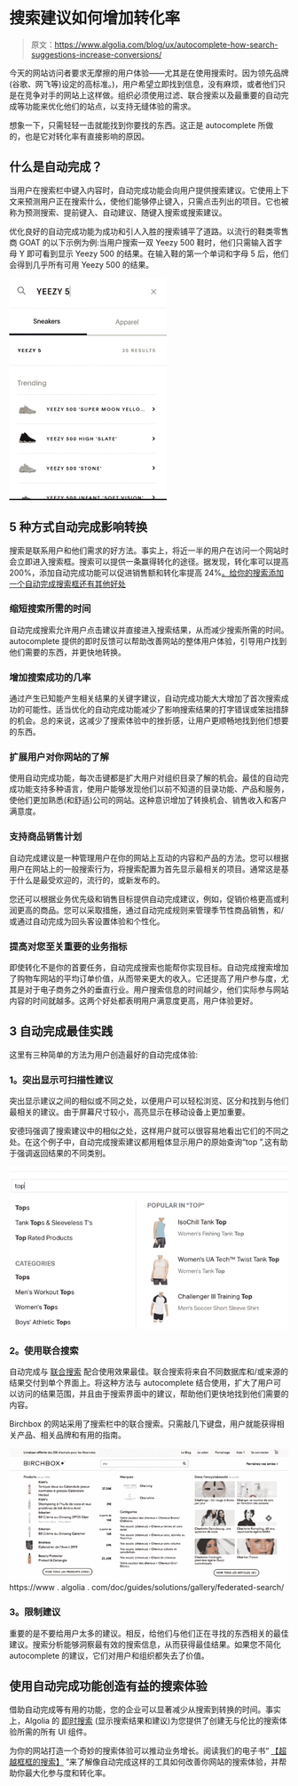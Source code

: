 # 搜索建议如何增加转化率

> 原文：<https://www.algolia.com/blog/ux/autocomplete-how-search-suggestions-increase-conversions/>

今天的网站访问者要求无摩擦的用户体验——尤其是在使用搜索时。因为领先品牌(谷歌、网飞等)设定的高标准。)，用户希望立即找到信息，没有麻烦，或者他们只是在竞争对手的网站上这样做。组织必须使用过滤、联合搜索以及最重要的自动完成等功能来优化他们的站点，以支持无缝体验的需求。

想象一下，只需轻轻一击就能找到你要找的东西。这正是 autocomplete 所做的，也是它对转化率有直接影响的原因。

## [](#what-is-autocomplete%c2%a0)什么是自动完成？

当用户在搜索栏中键入内容时，自动完成功能会向用户提供搜索建议。它使用上下文来预测用户正在搜索什么，使他们能够停止键入，只需点击列出的项目。它也被称为预测搜索、提前键入、自动建议、随键入搜索或搜索建议。

优化良好的自动完成功能为成功和引人入胜的搜索铺平了道路。以流行的鞋类零售商 GOAT 的以下示例为例:当用户搜索一双 Yeezy 500 鞋时，他们只需输入首字母 Y 即可看到显示 Yeezy 500 的结果。在输入鞋的第一个单词和字母 5 后，他们会得到几乎所有可用 Yeezy 500 的结果。

![Yeezy autocomplete search](img/9485ffa68cdfd609fa8bfad578f358e6.png)

## [](#5-ways-autocomplete-impacts-conversions%c2%a0)5 种方式自动完成影响转换

搜索是联系用户和他们需求的好方法。事实上，[](https://www.forrester.com/report/MustHave+eCommerce+Features/-/E-RES89561)将近一半的用户在访问一个网站时会立即进入搜索框。搜索可以提供一条赢得转化的途径。据发现，转化率可以提高 200%[](https://neilpatel.com/blog/site-search-killing-your-conversion/)，添加自动完成功能可以促进销售额和转化率提高 24%[。给你的搜索添加一个自动完成搜索框还有其他好处](https://www.nachoanalytics.com/blog/search-autocomplete-boost-conversions/)

### [](#shortens-time-needed-to-search)缩短搜索所需的时间

自动完成搜索允许用户点击建议并直接进入搜索结果，从而减少搜索所需的时间。autocomplete 提供的即时反馈可以帮助改善网站的整体用户体验，引导用户找到他们需要的东西，并更快地转换。

### [](#increases-chances-of-a-successful-search)增加搜索成功的几率

通过产生已知能产生相关结果的关键字建议，自动完成功能大大增加了首次搜索成功的可能性。适当优化的自动完成功能减少了影响搜索结果的打字错误或笨拙措辞的机会。总的来说，这减少了搜索体验中的挫折感，让用户更顺畅地找到他们想要的东西。

### [](#expands-user-knowledge-of-your-site%c2%a0)扩展用户对你网站的了解

使用自动完成功能，每次击键都是扩大用户对组织目录了解的机会。最佳的自动完成功能支持多种语言，使用户能够发现他们以前不知道的目录功能、产品和服务，使他们更加熟悉(和舒适)公司的网站。这种意识增加了转换机会、销售收入和客户满意度。

### [](#supports-merchandising-initiatives)支持商品销售计划

自动完成建议是一种管理用户在你的网站上互动的内容和产品的方法。您可以根据用户在网站上的一般搜索行为，将搜索配置为首先显示最相关的项目。通常这是基于什么是最受欢迎的，流行的，或新发布的。

您还可以根据业务优先级和销售目标提供自动完成建议，例如，促销价格更高或利润更高的商品。您可以采取措施，通过自动完成规则来管理季节性商品销售，和/或通过自动完成为回头客设置体验和个性化。

### [](#improve-business-metrics-that-matter-to-you)提高对您至关重要的业务指标

即使转化不是你的首要任务，自动完成搜索也能帮你实现目标。自动完成搜索增加了购物车网站的平均订单价值，从而带来更大的收入。它还提高了用户参与度，尤其是对于电子商务之外的垂直行业。用户搜索信息的时间越少，他们实际参与网站内容的时间就越多。这两个好处都表明用户满意度更高，用户体验更好。

## [](#3-autocomplete-best-practices%c2%a0)3 自动完成最佳实践

这里有三种简单的方法为用户创造最好的自动完成体验:

### [](#1-highlight-suggestions-for-scannability%c2%a0)1。突出显示可扫描性建议

突出显示建议之间的相似或不同之处，以便用户可以轻松浏览、区分和找到与他们最相关的建议。由于屏幕尺寸较小，高亮显示在移动设备上更加重要。

安德玛强调了搜索建议中的相似之处，这样用户就可以很容易地看出它们的不同之处。在这个例子中，自动完成搜索建议都用粗体显示用户的原始查询“top ”,这有助于强调返回结果的不同类别。

![Under Armour search suggestions](img/ff707efc738dbfa24ab08c7f29c3ec3c.png)

### [](#2-use-federated-search)2。使用联合搜索

自动完成与 [联合搜索](https://blog.algolia.com/federated-search-benefits-and-challenges/) 配合使用效果最佳。联合搜索将来自不同数据库和/或来源的结果交付到单个界面上。将这种方法与 autocomplete 结合使用，扩大了用户可以访问的结果范围，并且由于搜索界面中的建议，帮助他们更快地找到他们需要的内容。

Birchbox 的网站采用了搜索栏中的联合搜索。只需敲几下键盘，用户就能获得相关产品、相关品牌和有用的指南。

![Birchbox’s site employs federated search](img/1f0126ee1b64f02996e6af9439e1b1ae.png)
https://www . algolia . com/doc/guides/solutions/gallery/federated-search/

### [](#3-limit-the-suggestions%c2%a0)3。限制建议

重要的是不要给用户太多的建议。相反，给他们与他们正在寻找的东西相关的最佳建议。搜索分析能够洞察最有效的搜索信息，从而获得最佳结果。如果您不简化 autocomplete 的建议，它们对用户和组织都失去了价值。

## [](#create-rewarding-search-experiences-with-autocomplete%c2%a0)使用自动完成功能创造有益的搜索体验

借助自动完成等有用的功能，您的企业可以显著减少从搜索到转换的时间。事实上，Algolia 的 [即时搜索](https://www.algolia.com/products/search-and-discovery/ui-component-libraries/) (显示搜索结果和建议)为您提供了创建无与伦比的搜索体验所需的所有 UI 组件。

为你的网站打造一个奇妙的搜索体验可以推动业务增长。阅读我们的电子书“ [【超越框框的搜索】](https://resources.algolia.com/ebooks/search-beyond-the-box-ecommerce-version) ”来了解像自动完成这样的工具如何改善你网站的搜索体验，并帮助你最大化参与度和转化率。